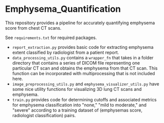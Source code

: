 # Emphysema_Quantification

This repository provides a pipeline for accurately quantifying emphysema score from chest CT scans.

See `requirements.txt` for required packages.

* `report_extraction.py` provides basic code for extracting emphysema extent classified by radiologist from a patient report.
* `data_processing_utils.py` contains a `wrapper_fn` that takes in a folder directory that contains a series of DICOM file representing one particular CT scan and obtains the emphysema from that CT scan. This function can be incorporated with multiprocessing that is not included here.
* `image_preprocessing_utils.py` and `emphysema_visualizer_utils.py` have some nice utility functions for visualizing 3D lung CT scans and emphysema.
* `train.py` provides code for determining cutoffs and associated metrics for emphysema classification into "none," "mild to moderate," and "severe" according to a training dataset of (emphysemas score, radiologist classification) pairs.
